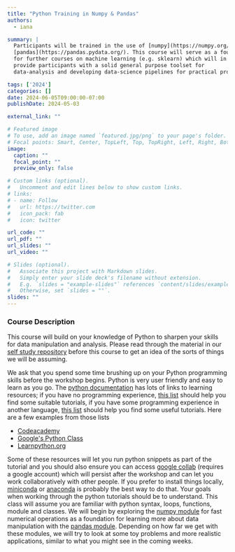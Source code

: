 ```yaml
---
title: "Python Training in Numpy & Pandas"
authors: 
  - iana

summary: |
  Participants will be trained in the use of [numpy](https://numpy.org/) and
  [pandas](https://pandas.pydata.org/). This course will serve as a foundation
  for further courses on machine learning (e.g. sklearn) which will in turn
  provide participants with a solid general purpose toolset for
  data-analysis and developing data-science pipelines for practical problems.

tags: ['2024']
categories: []
date: 2024-06-05T09:00:00-07:00
publishDate: 2024-05-03

external_link: ""

# Featured image
# To use, add an image named `featured.jpg/png` to your page's folder.
# Focal points: Smart, Center, TopLeft, Top, TopRight, Left, Right, BottomLeft, Bottom, BottomRight.
image:
  caption: ""
  focal_point: ""
  preview_only: false

# Custom links (optional).
#   Uncomment and edit lines below to show custom links.
# links:
# - name: Follow
#   url: https://twitter.com
#   icon_pack: fab
#   icon: twitter

url_code: ""
url_pdf: ""
url_slides: ""
url_video: ""

# Slides (optional).
#   Associate this project with Markdown slides.
#   Simply enter your slide deck's filename without extension.
#   E.g. `slides = "example-slides"` references `content/slides/example-slides.md`.
#   Otherwise, set `slides = ""`.
slides: ""
---
```

### Course Description
This course will build on your knowledge of Python to sharpen your skills for
data manipulation and analysis. Please read through the  material in our [self
study repository](https://github.com/ianabc/m2pi-python-self-study) before this
course to get an idea of the sorts of things we will be assuming.

We ask that you spend some time brushing up on your Python programming skills
before the workshop begins. Python is very user friendly and easy to learn as
you go. The [python documentation](https://wiki.python.org/moin/BeginnersGuide)
has lots of links to learning resources; if you have no programming experience,
[this list](https://wiki.python.org/moin/BeginnersGuide/NonProgrammers) should
help you find some suitable tutorials, if you have some programming experience
in another language, [this
list](https://wiki.python.org/moin/BeginnersGuide/Programmers) should help you
find some useful tutorials. Here are a few examples from those lists

* [Codeacademy](https://www.codecademy.com/learn/learn-python)
* [Google's Python Class](https://developers.google.com/edu/python/)
* [Learnpython.org](http://Learnpython.org)

Some of these resources will let you run python snippets as part of the tutorial
and you should also ensure you can access [google
collab](https://research.google.com/colaboratory/) (requires a google
account) which will persist after the workshop and can let you work
collaboratively with other people. If you prefer to install things locally,
[miniconda](https://docs.conda.io/en/latest/miniconda.html) or
[anaconda](https://www.anaconda.com/products/individual) is probably the best
way to do that. Your goals when working through the python tutorials should be
to understand. This class will assume you are familiar with python syntax,
loops, functions, module and classes. We will begin by exploring the [numpy
module](https://numpy.org/) for fast numerical operations as a foundation for learning more about
data manipulation with the [pandas module](https://pandas.pydata.org/).
Depending on how far we get with these modules, we will try to look at some toy
problems and more realistic applications, similar to what you might see in the
coming weeks.


